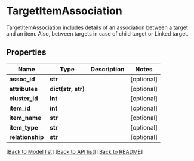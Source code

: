 # TargetItemAssociation

TargetItemAssociation includes details of an association between a target and an item. Also, between targets in case of child target or Linked target.
## Properties
Name | Type | Description | Notes
------------ | ------------- | ------------- | -------------
**assoc_id** | **str** |  | [optional] 
**attributes** | **dict(str, str)** |  | [optional] 
**cluster_id** | **int** |  | [optional] 
**item_id** | **int** |  | [optional] 
**item_name** | **str** |  | [optional] 
**item_type** | **str** |  | [optional] 
**relationship** | **str** |  | [optional] 

[[Back to Model list]](../README.md#documentation-for-models) [[Back to API list]](../README.md#documentation-for-api-endpoints) [[Back to README]](../README.md)


